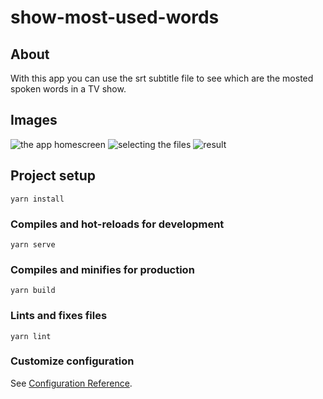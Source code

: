 # show-most-used-words

## About
With this app you can use the srt subtitle file to see which are the mosted spoken words in a TV show. 

## Images
![the app homescreen](https://i.imgur.com/GHw9ntX.png)
![selecting the files](https://i.imgur.com/eYfLJQK.png)
![result](https://i.imgur.com/1HfMGJw.png)

## Project setup
```
yarn install
```

### Compiles and hot-reloads for development
```
yarn serve
```

### Compiles and minifies for production
```
yarn build
```

### Lints and fixes files
```
yarn lint
```

### Customize configuration
See [Configuration Reference](https://cli.vuejs.org/config/).
